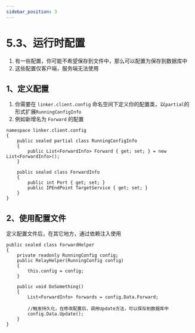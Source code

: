 ```yaml
---
sidebar_position: 3
---
```


# 5.3、运行时配置

1. 有一些配置，你可能不希望保存到文件中，那么可以配置为保存到数据库中
2. 这些配置仅客户端，服务端无法使用

## 1、定义配置

1. 你需要在 `linker.client.config` 命名空间下定义你的配置类，以`partial`的形式扩展`RunningConfigInfo`
2. 例如新增名为 `Forward` 的配置

```
namespace linker.client.config
{
    public sealed partial class RunningConfigInfo
    {
        public List<ForwardInfo> Forward { get; set; } = new List<ForwardInfo>();
    }

    public sealed class ForwardInfo
    {
        public int Port { get; set; }
        public IPEndPoint TargetService { get; set; }
    }
}
```

## 2、使用配置文件

定义配置文件后，在其它地方，通过依赖注入使用

```
public sealed class ForwardHelper
{
    private readonly RunningConfig config;
    public RelayHelper(RunningConfig config)
    {
        this.config = config;
    }

    public void DoSomething()
    {
        List<ForwardInfo> forwards = config.Data.Forward;  

        //触发持久化，在修改配置后，调用Update方法，可以保存到数据库中
        config.Data.Update();  
    }
}

```